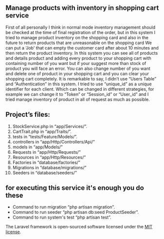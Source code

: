 ## Manage products with inventory in shopping cart service

First of all personally I think in normal mode inventory management should be checked at the time of final registration of the order, but in this system I tried to manage product inventory on the shopping card and also in the future to return products that are unreasonable on the shopping card We can put a ‘Job' that can empty the customer card after about 10 minutes and then return the product inventory.
In this system you can see all of products and details product and adding every product to your shopping cart with containing number of you want but if your suggest more than stock of product you will face an error.
You can also change number of you want and delete one of product in your shopping cart and you can clear your shopping cart completely.
It is remarkable to say, I didn’t use “Users Table” and “Authentication” in this system. I tried to use “unique_id” as a unique identifier for each client. Which can be changed in different strategies, for example we can change it to “Token” or “Session_id” or “User_id” and  I tried manage inventory of product in all of request as much as possible.

## Project’s files:

1.	StockService.php 	    in “app/Services/”.
2.	CartTrait.php           in “app/Traits/”.
3.	tests	    			in “tests/Feature/Models/”.
4.	controllers				in “app/Http/Controllers/Api/”
5.	models					in “app/Models/”
6.	Requests				in “app/Http/Requests/”
7.	Resources				in “app/Http/Resources/”
8.	Factories				in “database/factories/”
9.	Migrations				in “database/migrations/”
10.	Seeders				    in “database/seeders/”



## for executing this service it's enough you do these

-	Command to run migration “php artisan migration”.
-	Command to run seeder “php artisan db:seed ProductSeeder”.
-	Command to run system's test “php artisan test”.


The Laravel framework is open-sourced software licensed under the [MIT license](https://opensource.org/licenses/MIT).
